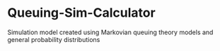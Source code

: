 # Queuing-Sim-Calculator
Simulation model created using Markovian queuing theory models and general probability distributions
